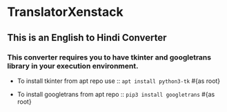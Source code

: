 # TranslatorXenstack

## This is an English to Hindi Converter


### This converter requires you to have tkinter and googletrans library in your execution environment.

* To install tkinter from apt repo use  :: `apt install python3-tk`   #{as root}

* To install googletrans from apt repo  :: `pip3 install googletrans` #{as root}
